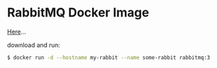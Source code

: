 # RabbitMQ Docker Image

[Here](https://hub.docker.com/_/rabbitmq/)...

download and run:
```bash
$ docker run -d --hostname my-rabbit --name some-rabbit rabbitmq:3
```
